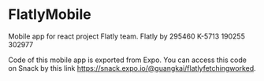 # FlatlyMobile
Mobile app for react project Flatly team.
Flatly by 295460 K-5713 190255 302977

Code of this mobile app is exported from Expo. You can access this code on Snack by this link https://snack.expo.io/@guangkai/flatlyfetchingworked.
